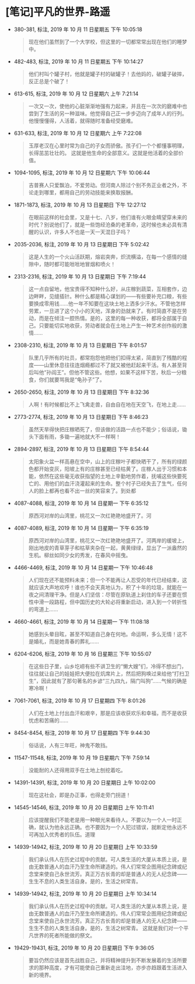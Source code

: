 # [笔记]平凡的世界-路遥


-   380-381, 标注, 2019 年 10 月 11 日星期五 下午 10:05:18

    > 现在他们虽然到了一个大学校，但这里的一切都常常出现在他们的睡梦中。

-   482-483, 标注, 2019 年 10 月 11 日星期五 下午 10:14:27

    > 他们村叫个罐子村，他就是罐子村的破罐子！去他妈的，破罐子破摔，反正总是个破了！

-   613-615, 标注, 2019 年 10 月 12 日星期六 上午 7:21:14

    > 一次又一次，使他的心脏渐渐地强有力起来，并且在一次次的磨难中也尝到了生活的另一种滋味。他觉得自己正一步步迈向了成年人的行列。他慢慢懂得，人活着，就得随时准备经受磨难。

-   631-633, 标注, 2019 年 10 月 12 日星期六 上午 7:22:08

    > 玉厚老汉在心里时常为自己的子女而骄傲。孩子们一个个都懂事明理，长得茁茁壮壮的。 这就是他生命的全部意义。这就是他活着的全部价值。

-   1094-1095, 标注, 2019 年 10 月 12 日星期六 下午 10:06:44

    > 吉普赛人只爱飘泊，不爱劳动。但河南人除过个别不务正业者之外，不论走到哪里，都用自己的劳动技能来换取报酬。

-   1871-1873, 标注, 2019 年 10 月 13 日星期日 下午 12:27:12

    > 在眼前这样的社会里，又是十七、八岁，他们谁有火眼金睛望穿未来的时代？别说他们了，就是一些饱经沧桑的老革命，这时候也未必具有清醒的认识，许多人不也是一天一天混日子吗？

-   2035-2036, 标注, 2019 年 10 月 13 日星期日 下午 5:02:42

    > 这是人生的一个火山活跃期，熔岩突奔，炽流横溢，在每一个感情的缝隙中，随时都可能咝咝地冒烟和喷火！

-   2313-2316, 标注, 2019 年 10 月 13 日星期日 下午 7:19:44

    > 这一点自留地，他宝贵得不知种什么好，从庄稼到蔬菜，互相套作，边边畔畔，见缝插针。种什么都是精心谋划的——有些要补充口粮，有些要换成零用钱……他一年不知要在这块土地上洒多少汗水。不管他怎样劳累，一旦进了这个小小的天地，浑身的劲就来了。有时简直不是在劳动，而是在倾注一腔热情。是的，这里的每一种收获，都将全部属于自己。只要能切实地收获，劳动者就会在土地上产生一种艺术创作般的激情……

-   2308-2310, 标注, 2019 年 10 月 13 日星期日 下午 8:01:57

    > 队里几乎所有的社员，都常抱怨他把他们扣得太紧，简直到了残酷的程度——山里休息往往连烟瘾都过不了就又被他赶起来干活。有人甚至背后叫他“孙阎王”。但他不管这些。他想，如果不这样下苦，秋后一分粮食，你们就要骂我是“龟孙子”了。

-   2650-2650, 标注, 2019 年 10 月 13 日星期日 下午 8:32:36

    > 人啊！有时候都比不上飞禽走兽，自由自在地在天空飞，在地上走……

-   2773-2774, 标注, 2019 年 10 月 13 日星期日 下午 8:46:23

    > 虽然天旱得快把庄稼晒死了，但该做的活路一点也不能少；俗话说，锄头下面有雨，多锄一遍地就大不一样啊！

-   2894-2897, 标注, 2019 年 10 月 13 日星期日 下午 8:54:44

    > 太阳象火盆一样高悬在空中，山上的庄稼叶子都快晒干了，所有的绿颜色都开始变灰，阳坡上有的庄稼甚至已经枯黄了。庄稼人出于习惯和本能，依然在这些毫无收获指望的土地上辛勤地劳作着，抚哺这些快要死亡的、用他们的血汗浇灌起来的生命。整个村子已经失去了生气，任何人的脸上都再也看不出一丝的笑容来了。到处都

-   4087-4088, 标注, 2019 年 10 月 14 日星期一 下午 6:35:12

    > 原西河对岸的山湾里，桃花又一次红艳艳地盛开了。河

-   4087-4089, 标注, 2019 年 10 月 14 日星期一 下午 6:35:19

    > 原西河对岸的山湾里，桃花又一次红艳艳地盛开了。河两岸的缓坡上，刚出地皮的青草芽子和枯草夹杂在一起，黄黄绿绿，显出了一派盎然的生机。柳丝如同少女的秀发，在春风中摇曳。

-   4466-4469, 标注, 2019 年 10 月 14 日星期一 下午 10:46:48

    > 人们现在还不能预料未来；但一个不能再让人忍受的年代已经结束，这就应该大声地欢呼！谁也不会天真地认为，积了十年的垃圾，就能在一夜之间清理干净。但是人们坚信：尽管在原轨道上刹住的车子还要在惯性中滑一段路程，但中国历史的大轮必将重新启动，进入到一个转折性的弯道上……

-   4660-4661, 标注, 2019 年 10 月 14 日星期一 下午 11:08:18

    > 她感到头晕目眩，甚至不知道自己身在何地。命运啊，多么无情！这不是婚礼，而是她青春的葬礼……

-   6204-6206, 标注, 2019 年 10 月 16 日星期三 下午 10:55:07

    > 在这些日子里，山乡圪崂有些不讲卫生的“懒大嫂”们，冷得不想出门，往往就让自己的娃娃把大便拉在炕席片上，然后把狗唤过来给他“打扫卫生”，因此就有了那句著名的乡谚“三九四九，隔门叫狗”……气候的确是寒冷啊！

-   7061-7061, 标注, 2019 年 10 月 17 日星期四 下午 8:01:26

    > 人们在土地上付出血汗和艰辛，那是应该收获欢乐和幸福，而不是收获忧虑和苦痛的……

-   8454-8454, 标注, 2019 年 10 月 17 日星期四 下午 9:44:30

    > 俗话说，人有三年旺，神鬼不敢挡。

-   11547-11548, 标注, 2019 年 10 月 19 日星期六 下午 7:59:14

    > 没能耐的人还得用双手在土地上刨挖着吃。

-   14391-14391, 标注, 2019 年 10 月 20 日星期日 上午 10:02:00

    > 现在这社会，即是办正事，也得走旁门拐道！

-   14545-14546, 标注, 2019 年 10 月 20 日星期日 上午 10:11:41

    > 应该提醒我们不能老是用一种眼光来看待人。不要以为一个人一时正确，就认为他永远正确。也不要因为一个人犯过错误，就断定他永远不可再加入优秀者的队伍。道理

-   14939-14942, 标注, 2019 年 10 月 20 日星期日 上午 10:33:59

    > 我们承认伟人在历史过程中的贡献。可人类生活的大厦从本质上说，是由无数普通人的血汗乃至生命所建造的。伟人们常常企图用纪念碑或纪念堂来使自己永世流芳。真正万古长青的却是普通人的无人纪念碑——生生不息的人类生活自身。是的，生活之树常青。

-   14939-14942, 标注, 2019 年 10 月 20 日星期日 上午 10:34:14

    > 我们承认伟人在历史过程中的贡献。可人类生活的大厦从本质上说，是由无数普通人的血汗乃至生命所建造的。伟人们常常企图用纪念碑或纪念堂来使自己永世流芳。真正万古长青的却是普通人的无人纪念碑——生生不息的人类生活自身。是的，生活之树常青。 这就是我们对一个平凡世界的死者所能做的祭文。

-   19429-19431, 标注, 2019 年 10 月 20 日星期日 下午 9:36:05

    > 要旨仍然应该是首先战胜自己，并将精神提升到不断发展着的生活所要求的那种高度，才有可能使自己重新走出洼地，亦步亦趋跟着生活进入新的境界。

